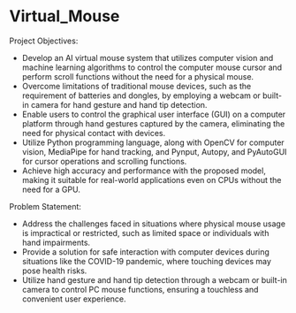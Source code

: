# Virtual_Mouse 
Project Objectives:
- Develop an AI virtual mouse system that utilizes computer vision and machine learning algorithms to control the computer mouse cursor and perform scroll functions without the need for a physical mouse.
- Overcome limitations of traditional mouse devices, such as the requirement of batteries and dongles, by employing a webcam or built-in camera for hand gesture and hand tip detection.
- Enable users to control the graphical user interface (GUI) on a computer platform through hand gestures captured by the camera, eliminating the need for physical contact with devices.
- Utilize Python programming language, along with OpenCV for computer vision, MediaPipe for hand tracking, and Pynput, Autopy, and PyAutoGUI for cursor operations and scrolling functions.
- Achieve high accuracy and performance with the proposed model, making it suitable for real-world applications even on CPUs without the need for a GPU.

Problem Statement:
- Address the challenges faced in situations where physical mouse usage is impractical or restricted, such as limited space or individuals with hand impairments.
- Provide a solution for safe interaction with computer devices during situations like the COVID-19 pandemic, where touching devices may pose health risks.
- Utilize hand gesture and hand tip detection through a webcam or built-in camera to control PC mouse functions, ensuring a touchless and convenient user experience.
